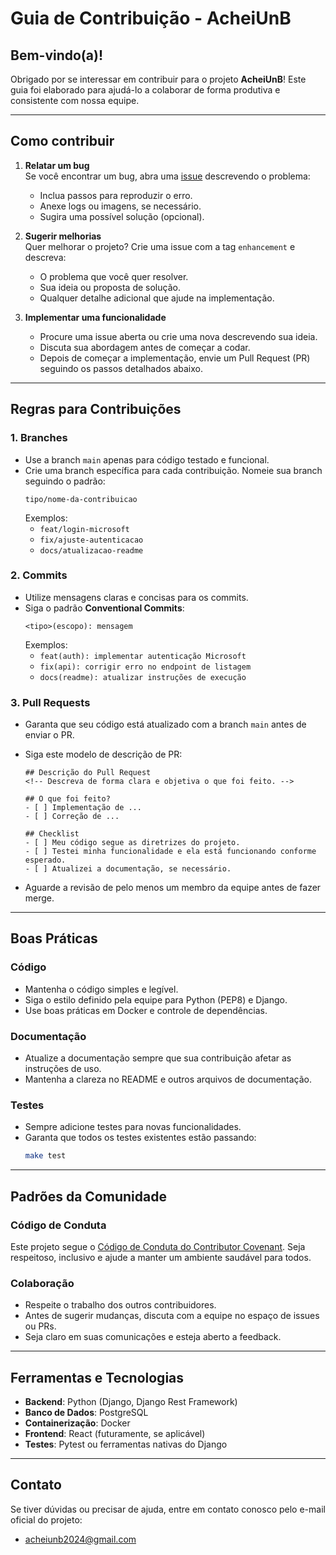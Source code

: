# **Guia de Contribuição - AcheiUnB**

## **Bem-vindo(a)!**

Obrigado por se interessar em contribuir para o projeto **AcheiUnB**! Este guia foi elaborado para ajudá-lo a colaborar de forma produtiva e consistente com nossa equipe.

---

## **Como contribuir**

1. **Relatar um bug**  
   Se você encontrar um bug, abra uma [issue](https://github.com/unb-mds/2024-2-AcheiUnB/issues) descrevendo o problema:
   - Inclua passos para reproduzir o erro.
   - Anexe logs ou imagens, se necessário.
   - Sugira uma possível solução (opcional).

2. **Sugerir melhorias**  
   Quer melhorar o projeto? Crie uma issue com a tag `enhancement` e descreva:
   - O problema que você quer resolver.
   - Sua ideia ou proposta de solução.
   - Qualquer detalhe adicional que ajude na implementação.

3. **Implementar uma funcionalidade**  
   - Procure uma issue aberta ou crie uma nova descrevendo sua ideia.
   - Discuta sua abordagem antes de começar a codar.
   - Depois de começar a implementação, envie um Pull Request (PR) seguindo os passos detalhados abaixo.

---

## **Regras para Contribuições**

### **1. Branches**
- Use a branch `main` apenas para código testado e funcional.
- Crie uma branch específica para cada contribuição. Nomeie sua branch seguindo o padrão:
  ```
  tipo/nome-da-contribuicao
  ```
  Exemplos:
  - `feat/login-microsoft`
  - `fix/ajuste-autenticacao`
  - `docs/atualizacao-readme`

### **2. Commits**
- Utilize mensagens claras e concisas para os commits.
- Siga o padrão **Conventional Commits**:
  ```
  <tipo>(escopo): mensagem
  ```
  Exemplos:
  - `feat(auth): implementar autenticação Microsoft`
  - `fix(api): corrigir erro no endpoint de listagem`
  - `docs(readme): atualizar instruções de execução`

### **3. Pull Requests**
- Garanta que seu código está atualizado com a branch `main` antes de enviar o PR.
- Siga este modelo de descrição de PR:

  ```
  ## Descrição do Pull Request
  <!-- Descreva de forma clara e objetiva o que foi feito. -->

  ## O que foi feito?
  - [ ] Implementação de ...
  - [ ] Correção de ...

  ## Checklist
  - [ ] Meu código segue as diretrizes do projeto.
  - [ ] Testei minha funcionalidade e ela está funcionando conforme esperado.
  - [ ] Atualizei a documentação, se necessário.
  ```

- Aguarde a revisão de pelo menos um membro da equipe antes de fazer merge.

---

## **Boas Práticas**

### **Código**
- Mantenha o código simples e legível.
- Siga o estilo definido pela equipe para Python (PEP8) e Django.
- Use boas práticas em Docker e controle de dependências.

### **Documentação**
- Atualize a documentação sempre que sua contribuição afetar as instruções de uso.
- Mantenha a clareza no README e outros arquivos de documentação.

### **Testes**
- Sempre adicione testes para novas funcionalidades.
- Garanta que todos os testes existentes estão passando:
  ```bash
  make test
  ```

---

## **Padrões da Comunidade**

### **Código de Conduta**
Este projeto segue o [Código de Conduta do Contributor Covenant](https://github.com/unb-mds/2024-2-AcheiUnB/blob/main/docs/CODE_OF_CONDUCT.md). Seja respeitoso, inclusivo e ajude a manter um ambiente saudável para todos.

### **Colaboração**
- Respeite o trabalho dos outros contribuidores.
- Antes de sugerir mudanças, discuta com a equipe no espaço de issues ou PRs.
- Seja claro em suas comunicações e esteja aberto a feedback.

---

## **Ferramentas e Tecnologias**

- **Backend**: Python (Django, Django Rest Framework)
- **Banco de Dados**: PostgreSQL
- **Containerização**: Docker
- **Frontend**: React (futuramente, se aplicável)
- **Testes**: Pytest ou ferramentas nativas do Django

---

## **Contato**

Se tiver dúvidas ou precisar de ajuda, entre em contato conosco pelo e-mail oficial do projeto:
- [acheiunb2024@gmail.com](mailto:acheiunb2024@gmail.com)
